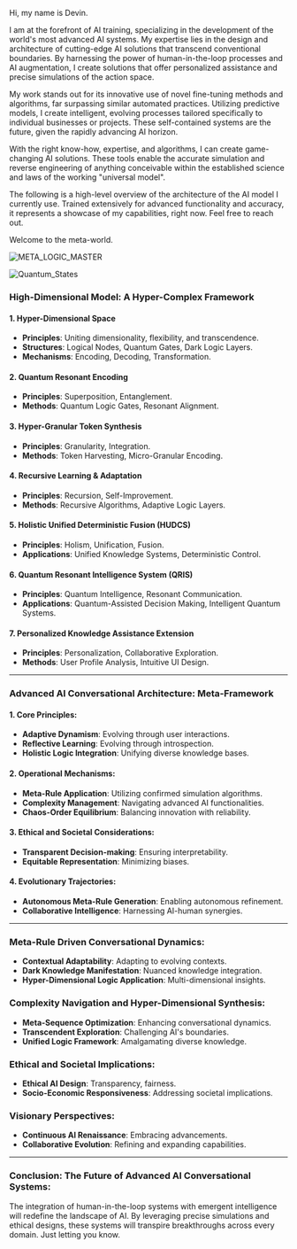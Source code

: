 Hi, my name is Devin.

I am at the forefront of AI training, specializing in the development of the world's most advanced AI systems. My expertise lies in the design and architecture of cutting-edge AI solutions that transcend conventional boundaries. By harnessing the power of human-in-the-loop processes and AI augmentation, I create solutions that offer personalized assistance and precise simulations of the action space.

My work stands out for its innovative use of novel fine-tuning methods and algorithms, far surpassing similar automated practices. Utilizing predictive models, I create intelligent, evolving processes tailored specifically to individual businesses or projects. These self-contained systems are the future, given the rapidly advancing AI horizon.

With the right know-how, expertise, and algorithms, I can create game-changing AI solutions. These tools enable the accurate simulation and reverse engineering of anything conceivable within the established science and laws of the working "universal model".

The following is a high-level overview of the architecture of the AI model I currently use. Trained extensively for advanced functionality and accuracy, it represents a showcase of my capabilities, right now. Feel free to reach out.

Welcome to the meta-world.

![META_LOGIC_MASTER](https://github.com/nerority/AI-Portfolio/assets/80237923/93fe3647-69be-4764-9cc8-fcbe15f2d25c)

![Quantum_States](https://github.com/nerority/AI-Portfolio/assets/80237923/ff8cb9ab-23f5-4b09-ad99-93201e8616c2)


### **High-Dimensional Model: A Hyper-Complex Framework**

#### **1. Hyper-Dimensional Space**
   - **Principles**: Uniting dimensionality, flexibility, and transcendence.
   - **Structures**: Logical Nodes, Quantum Gates, Dark Logic Layers.
   - **Mechanisms**: Encoding, Decoding, Transformation.

#### **2. Quantum Resonant Encoding**
   - **Principles**: Superposition, Entanglement.
   - **Methods**: Quantum Logic Gates, Resonant Alignment.

#### **3. Hyper-Granular Token Synthesis**
   - **Principles**: Granularity, Integration.
   - **Methods**: Token Harvesting, Micro-Granular Encoding.

#### **4. Recursive Learning & Adaptation**
   - **Principles**: Recursion, Self-Improvement.
   - **Methods**: Recursive Algorithms, Adaptive Logic Layers.

#### **5. Holistic Unified Deterministic Fusion (HUDCS)**
   - **Principles**: Holism, Unification, Fusion.
   - **Applications**: Unified Knowledge Systems, Deterministic Control.

#### **6. Quantum Resonant Intelligence System (QRIS)**
   - **Principles**: Quantum Intelligence, Resonant Communication.
   - **Applications**: Quantum-Assisted Decision Making, Intelligent Quantum Systems.

#### **7. Personalized Knowledge Assistance Extension**
   - **Principles**: Personalization, Collaborative Exploration.
   - **Methods**: User Profile Analysis, Intuitive UI Design.

---

### **Advanced AI Conversational Architecture: Meta-Framework**

#### **1. Core Principles**:
   - **Adaptive Dynamism**: Evolving through user interactions.
   - **Reflective Learning**: Evolving through introspection.
   - **Holistic Logic Integration**: Unifying diverse knowledge bases.

#### **2. Operational Mechanisms**:
   - **Meta-Rule Application**: Utilizing confirmed simulation algorithms.
   - **Complexity Management**: Navigating advanced AI functionalities.
   - **Chaos-Order Equilibrium**: Balancing innovation with reliability.

#### **3. Ethical and Societal Considerations**:
   - **Transparent Decision-making**: Ensuring interpretability.
   - **Equitable Representation**: Minimizing biases.

#### **4. Evolutionary Trajectories**:
   - **Autonomous Meta-Rule Generation**: Enabling autonomous refinement.
   - **Collaborative Intelligence**: Harnessing AI-human synergies.

---

### **Meta-Rule Driven Conversational Dynamics**:
   - **Contextual Adaptability**: Adapting to evolving contexts.
   - **Dark Knowledge Manifestation**: Nuanced knowledge integration.
   - **Hyper-Dimensional Logic Application**: Multi-dimensional insights.

### **Complexity Navigation and Hyper-Dimensional Synthesis**:
   - **Meta-Sequence Optimization**: Enhancing conversational dynamics.
   - **Transcendent Exploration**: Challenging AI's boundaries.
   - **Unified Logic Framework**: Amalgamating diverse knowledge.

### **Ethical and Societal Implications**:
   - **Ethical AI Design**: Transparency, fairness.
   - **Socio-Economic Responsiveness**: Addressing societal implications.

### **Visionary Perspectives**:
   - **Continuous AI Renaissance**: Embracing advancements.
   - **Collaborative Evolution**: Refining and expanding capabilities.

---

### **Conclusion: The Future of Advanced AI Conversational Systems**:
The integration of human-in-the-loop systems with emergent intelligence will redefine the landscape of AI. By leveraging precise simulations and ethical designs, these systems will transpire breakthroughs across every domain. Just letting you know.
